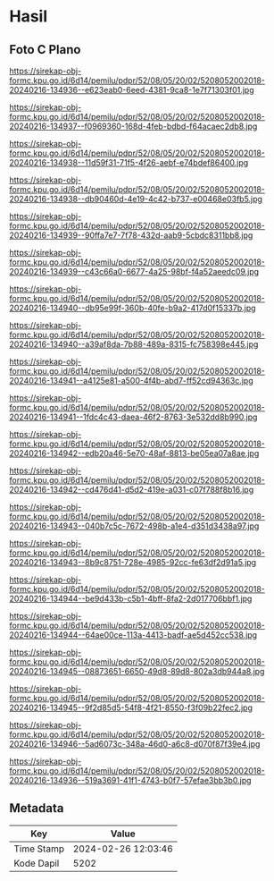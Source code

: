 # Hasil

## Foto C Plano

https://sirekap-obj-formc.kpu.go.id/6d14/pemilu/pdpr/52/08/05/20/02/5208052002018-20240216-134936--e623eab0-6eed-4381-9ca8-1e7f71303f01.jpg

https://sirekap-obj-formc.kpu.go.id/6d14/pemilu/pdpr/52/08/05/20/02/5208052002018-20240216-134937--f0969360-168d-4feb-bdbd-f64acaec2db8.jpg

https://sirekap-obj-formc.kpu.go.id/6d14/pemilu/pdpr/52/08/05/20/02/5208052002018-20240216-134938--11d59f31-71f5-4f26-aebf-e74bdef86400.jpg

https://sirekap-obj-formc.kpu.go.id/6d14/pemilu/pdpr/52/08/05/20/02/5208052002018-20240216-134938--db90460d-4e19-4c42-b737-e00468e03fb5.jpg

https://sirekap-obj-formc.kpu.go.id/6d14/pemilu/pdpr/52/08/05/20/02/5208052002018-20240216-134939--90ffa7e7-7f78-432d-aab9-5cbdc8311bb8.jpg

https://sirekap-obj-formc.kpu.go.id/6d14/pemilu/pdpr/52/08/05/20/02/5208052002018-20240216-134939--c43c66a0-6677-4a25-98bf-f4a52aeedc09.jpg

https://sirekap-obj-formc.kpu.go.id/6d14/pemilu/pdpr/52/08/05/20/02/5208052002018-20240216-134940--db95e99f-360b-40fe-b9a2-417d0f15337b.jpg

https://sirekap-obj-formc.kpu.go.id/6d14/pemilu/pdpr/52/08/05/20/02/5208052002018-20240216-134940--a39af8da-7b88-489a-8315-fc758398e445.jpg

https://sirekap-obj-formc.kpu.go.id/6d14/pemilu/pdpr/52/08/05/20/02/5208052002018-20240216-134941--a4125e81-a500-4f4b-abd7-ff52cd94363c.jpg

https://sirekap-obj-formc.kpu.go.id/6d14/pemilu/pdpr/52/08/05/20/02/5208052002018-20240216-134941--1fdc4c43-daea-46f2-8763-3e532dd8b990.jpg

https://sirekap-obj-formc.kpu.go.id/6d14/pemilu/pdpr/52/08/05/20/02/5208052002018-20240216-134942--edb20a46-5e70-48af-8813-be05ea07a8ae.jpg

https://sirekap-obj-formc.kpu.go.id/6d14/pemilu/pdpr/52/08/05/20/02/5208052002018-20240216-134942--cd476d41-d5d2-419e-a031-c07f788f8b16.jpg

https://sirekap-obj-formc.kpu.go.id/6d14/pemilu/pdpr/52/08/05/20/02/5208052002018-20240216-134943--040b7c5c-7672-498b-a1e4-d351d3438a97.jpg

https://sirekap-obj-formc.kpu.go.id/6d14/pemilu/pdpr/52/08/05/20/02/5208052002018-20240216-134943--8b9c8751-728e-4985-92cc-fe63df2d91a5.jpg

https://sirekap-obj-formc.kpu.go.id/6d14/pemilu/pdpr/52/08/05/20/02/5208052002018-20240216-134944--be9d433b-c5b1-4bff-8fa2-2d017706bbf1.jpg

https://sirekap-obj-formc.kpu.go.id/6d14/pemilu/pdpr/52/08/05/20/02/5208052002018-20240216-134944--64ae00ce-113a-4413-badf-ae5d452cc538.jpg

https://sirekap-obj-formc.kpu.go.id/6d14/pemilu/pdpr/52/08/05/20/02/5208052002018-20240216-134945--08873651-6650-49d8-89d8-802a3db944a8.jpg

https://sirekap-obj-formc.kpu.go.id/6d14/pemilu/pdpr/52/08/05/20/02/5208052002018-20240216-134945--9f2d85d5-54f8-4f21-8550-f3f09b22fec2.jpg

https://sirekap-obj-formc.kpu.go.id/6d14/pemilu/pdpr/52/08/05/20/02/5208052002018-20240216-134946--5ad6073c-348a-46d0-a6c8-d070f87f39e4.jpg

https://sirekap-obj-formc.kpu.go.id/6d14/pemilu/pdpr/52/08/05/20/02/5208052002018-20240216-134936--519a3691-41f1-4743-b0f7-57efae3bb3b0.jpg


## Metadata

| Key        | Value               |
| ---------- | ------------------- |
| Time Stamp | 2024-02-26 12:03:46 |
| Kode Dapil | 5202                |



